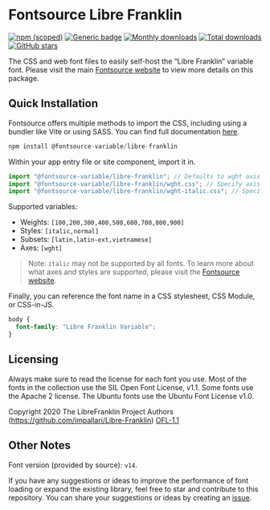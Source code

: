 # Fontsource Libre Franklin

[![npm (scoped)](https://img.shields.io/npm/v/@fontsource-variable/libre-franklin?color=brightgreen)](https://www.npmjs.com/package/@fontsource-variable/libre-franklin) [![Generic badge](https://img.shields.io/badge/fontsource-passing-brightgreen)](https://github.com/fontsource/fontsource) [![Monthly downloads](https://badgen.net/npm/dm/@fontsource-variable/libre-franklin)](https://github.com/fontsource/fontsource) [![Total downloads](https://badgen.net/npm/dt/@fontsource-variable/libre-franklin)](https://github.com/fontsource/fontsource) [![GitHub stars](https://img.shields.io/github/stars/fontsource/fontsource.svg?style=social&label=Star)](https://github.com/fontsource/fontsource/stargazers)

The CSS and web font files to easily self-host the “Libre Franklin” variable font. Please visit the main [Fontsource website](https://fontsource.org/fonts/libre-franklin) to view more details on this package.

## Quick Installation

Fontsource offers multiple methods to import the CSS, including using a bundler like Vite or using SASS. You can find full documentation [here](https://fontsource.org/docs/getting-started/introduction).

```javascript
npm install @fontsource-variable/libre-franklin
```

Within your app entry file or site component, import it in.

```javascript
import "@fontsource-variable/libre-franklin"; // Defaults to wght axis
import "@fontsource-variable/libre-franklin/wght.css"; // Specify axis
import "@fontsource-variable/libre-franklin/wght-italic.css"; // Specify axis and style
```

Supported variables:
- Weights: `[100,200,300,400,500,600,700,800,900]`
- Styles: `[italic,normal]`
- Subsets: `[latin,latin-ext,vietnamese]`
- Axes: `[wght]`

> Note: `italic` may not be supported by all fonts. To learn more about what axes and styles are supported, please visit the [Fontsource website](https://fontsource.org/fonts/libre-franklin).

Finally, you can reference the font name in a CSS stylesheet, CSS Module, or CSS-in-JS.

```css
body {
  font-family: "Libre Franklin Variable";
}
```

## Licensing
Always make sure to read the license for each font you use. Most of the fonts in the collection use the SIL Open Font License, v1.1. Some fonts use the Apache 2 license. The Ubuntu fonts use the Ubuntu Font License v1.0.

Copyright 2020 The LibreFranklin Project Authors (https://github.com/impallari/Libre-Franklin)
[OFL-1.1](http://scripts.sil.org/OFL)

## Other Notes
Font version (provided by source): `v14`.

If you have any suggestions or ideas to improve the performance of font loading or expand the existing library, feel free to star and contribute to this repository. You can share your suggestions or ideas by creating an [issue](https://github.com/fontsource/fontsource/issues).